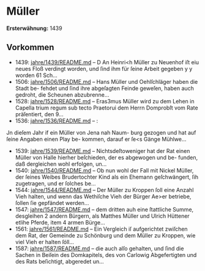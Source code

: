# Müller

**Ersterwähnung:** 1439

## Vorkommen
- 1439: [jahre/1439/README.md](../jahre/1439/README.md) – D An Heinri<h Müller zu Neuenhof iſt eiu neues Floß
verdingt worden, und ſind ihm für ſeine Arbeit gegeben
y y worden 61 Sch...
- 1506: [jahre/1506/README.md](../jahre/1506/README.md) – Hans Müller und Oehlſchläger haben die Stadt be-
fehdet und ſind ihre abgeſagten Feinde geweſen, haben
auch gedroht, die Scheunen abzubrenne...
- 1528: [jahre/1528/README.md](../jahre/1528/README.md) – Eras3mus Müller wird zu dem Lehen in Capella trium
regum sub tecto Praetorui dem Herrn Domprobſt vom
Rate präſentiert, den 9...
- 1536: [jahre/1536/README.md](../jahre/1536/README.md) – :

Jn dieſem Jahr if ein Müller von Jena nah Naum-
burg gezogen und hat auf ſeine Angaben einen Play be-
kommen, darauf er ſe<s Gänge Mühlwe...
- 1539: [jahre/1539/README.md](../jahre/1539/README.md) – Nichtsdeſtoweniger hat der Rat einen Müller
von Halle hierher beſchieden, der es abgewogen und be-
funden, daß dergleichen wohl erfolgen, un...
- 1540: [jahre/1540/README.md](../jahre/1540/README.md) – Ob nun wohl der Fall mit
Nickel Müller, der ſeines Weibes Brudertochter Kind als
ein Ehemann geſchwängert, ſih zugetragen, und er ſolches
be...
- 1544: [jahre/1544/README.md](../jahre/1544/README.md) – Der Müller zu Kroppen ſoll eine Anzahl Vieh halten,
und wenn das Wethiſche Vieh der Bürger Ae>er betriebe,
ſollen ſie gepfändet werden...
- 1547: [jahre/1547/README.md](../jahre/1547/README.md) – dem dritten auh eine ſtattliche Summe, desgleihen 2
andern Bürgern, als Matthes Müller und Ulrich Hüttener
etlihe Pferde, item 4 armen Bürge...
- 1561: [jahre/1561/README.md](../jahre/1561/README.md) – Ein Vergleich iſ aufgerichtet zwiſchen dem Rat, der
Gemeinde zu Schönburg und dem Müller zu Kroppen,
wie viel Vieh er halten ſóll...
- 1587: [jahre/1587/README.md](../jahre/1587/README.md) – die
auch alſo gehalten, und ſind die Sachen in Beiſein des
Domkapitels, des von Carlowig Abgefertigten und des
Rats beſichtigt, abgeredet un...
